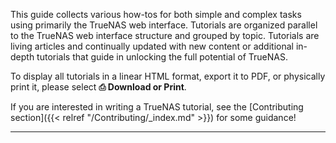 ---
---

This guide collects various how-tos for both simple and complex tasks using primarily the TrueNAS web interface.
Tutorials are organized parallel to the TrueNAS web interface structure and grouped by topic.
Tutorials are living articles and continually updated with new content or additional in-depth tutorials that guide in unlocking the full potential of TrueNAS.

To display all tutorials in a linear HTML format, export it to PDF, or physically print it, please select **⎙ Download or Print**.

If you are interested in writing a TrueNAS tutorial, see the [Contributing section]({{< relref "/Contributing/_index.md" >}}) for some guidance!

---